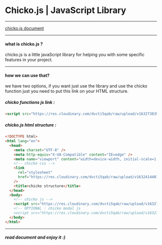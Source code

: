 # Chicko.js  | JavaScript Library

------------

[chicko.js document](https://www.docfly.com/files/0t2iniv3om5-bdb409b9/pre_editor "chicko.js document")

------------




####  what is chicko.js ? 
chicko.js is a little javaScript library for helping you with some specific features in your project.

------------

#### how we can use that?
we have two options, if you want just use the library and use the chicko function just you need to put this link on your HTML structure.
##### chicko functions js link : 
```html
<script src="https://res.cloudinary.com/dvcti5qab/raw/upload/v1632738395/modal-chicko.min_u17eq7.js"></script>
```

##### chicko.js html structure : 
```html
<!DOCTYPE html>
<html lang="en">
  <head>
    <meta charset="UTF-8" />
    <meta http-equiv="X-UA-Compatible" content="IE=edge" />
    <meta name="viewport" content="width=device-width, initial-scale=1.0" />
    <!-- chicko css -->
    <link
      rel="stylesheet"
      href="https://res.cloudinary.com/dvcti5qab/raw/upload/v1632414401/chicko.min_hf7lmc.css"
    />
    <title>chicko structure</title>
  </head>
  <body>
    <!-- chicko js -->
    <script src="https://res.cloudinary.com/dvcti5qab/raw/upload/v1632738316/chicko.min_se62ja.js"></script>
    <!-- OPTIONAL : chicko modal js
    <script src="https://res.cloudinary.com/dvcti5qab/raw/upload/v1632738395/modal-chicko.min_u17eq7.js"></script> -->
  </body>
</html>

```

------------


#####  read document and enjoy it :)
